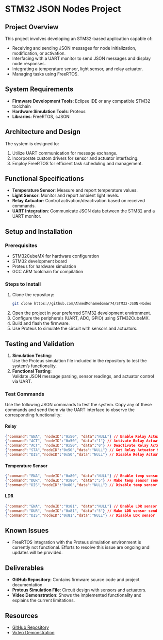 
# STM32 JSON Nodes Project

## Project Overview
This project involves developing an STM32-based application capable of:
- Receiving and sending JSON messages for node initialization, modification, or activation.
- Interfacing with a UART monitor to send JSON messages and display node responses.
- Integrating a temperature sensor, light sensor, and relay actuator.
- Managing tasks using FreeRTOS.

## System Requirements
- **Firmware Development Tools**: Eclipse IDE or any compatible STM32 toolchain
- **Hardware Simulation Tools**: Proteus
- **Libraries**: FreeRTOS, cJSON

## Architecture and Design
The system is designed to:
1. Utilize UART communication for message exchange.
2. Incorporate custom drivers for sensor and actuator interfacing.
3. Employ FreeRTOS for efficient task scheduling and management.

## Functional Specifications
- **Temperature Sensor**: Measure and report temperature values.
- **Light Sensor**: Monitor and report ambient light levels.
- **Relay Actuator**: Control activation/deactivation based on received commands.
- **UART Integration**: Communicate JSON data between the STM32 and a UART monitor.

## Setup and Installation
### Prerequisites
- STM32CubeMX for hardware configuration
- STM32 development board
- Proteus for hardware simulation
- GCC ARM toolchain for compilation

### Steps to Install
1. Clone the repository:  
   ```bash
   git clone https://github.com/AhmedMohamedomar74/STM32-JSON-Nodes
   ```
2. Open the project in your preferred STM32 development environment.
3. Configure the peripherals (UART, ADC, GPIO) using STM32CubeMX.
4. Build and flash the firmware.
5. Use Proteus to simulate the circuit with sensors and actuators.

## Testing and Validation
1. **Simulation Testing**:  
   Use the Proteus simulation file included in the repository to test the system’s functionality.
2. **Functional Testing**:  
   Validate JSON message parsing, sensor readings, and actuator control via UART.

### Test Commands
Use the following JSON commands to test the system. Copy any of these commands and send them via the UART interface to observe the corresponding functionality:

#### Relay
```json
{"command":"ENA", "nodeID":"0x50", "data":"NULL"} // Enable Relay Actuator
{"command":"ACT", "nodeID":"0x50", "data":"1"} // Activate Relay Actuator
{"command":"ACT", "nodeID":"0x50", "data":"0"} // Deactivate Relay Actuator
{"command":"STA","nodeID":"0x50","data":"NULL"} // Get Relay Actuator Status
{"command":"DIS","nodeID":"0x50","data":"NULL"} // Disable Relay Actuator
```

#### Temperature Sensor
```json
{"command":"ENA", "nodeID":"0x80", "data":"NULL"} // Enable temp sensor
{"command":"DUR", "nodeID":"0x80", "data":"5"} // Make temp sensor send value every 5 sec
{"command":"DIS","nodeID":"0x80","data":"NULL"} // Disable temp sensor
```

#### LDR
```json
{"command":"ENA", "nodeID":"0x81", "data":"NULL"} // Enable LDR sensor
{"command":"DUR", "nodeID":"0x81", "data":"5"} // Make LDR sensor send value every 5 sec
{"command":"DIS","nodeID":"0x81","data":"NULL"} // Disable LDR sensor
```

## Known Issues
- FreeRTOS integration with the Proteus simulation environment is currently not functional. Efforts to resolve this issue are ongoing and updates will be provided.

## Deliverables
- **GitHub Repository**: Contains firmware source code and project documentation.
- **Proteus Simulation File**: Circuit design with sensors and actuators.
- **Video Demonstration**: Shows the implemented functionality and explains the current limitations.

## Resources
- [GitHub Repository](https://github.com/AhmedMohamedomar74/STM32-JSON-Nodes)
- [Video Demonstration](https://drive.google.com/drive/folders/1BTrJEyA87ykYwzaS-UNg11ssfMj1YT2L?usp=drive_link)
